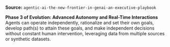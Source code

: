 **Source:** `agentic-ai-the-new-frontier-in-genai-an-executive-playbook`

**Phase 3 of Evolution: Advanced Autonomy and Real-Time Interactions**
Agents can operate independently, rationalize and set their own goals, develop path(s) to attain these goals, and make independent decisions without constant human intervention, leveraging data from multiple sources or synthetic datasets.
